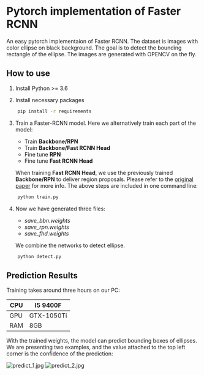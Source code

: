# Pytorch implementation of Faster RCNN

An easy pytorch implementaion of Faster RCNN.
The dataset is images with color ellipse on black background. 
The goal is to detect the bounding rectangle of the ellipse.
The images are generated with OPENCV on the fly. 


## How to use

1. Install Python >= 3.6

2. Install necessary packages
```bash
    pip install -r requirements
```

3. Train a Faster-RCNN model. Here we alternatively train each part of the model:

    * Train **Backbone/RPN**
    * Train **Backbone/Fast RCNN Head**
    * Fine tune **RPN**
    * Fine tune **Fast RCNN Head**

   When training **Fast RCNN Head**, we use the previously trained **Backbone/RPN** to 
   deliver region proposals. Please refer to the [original paper](https://arxiv.org/abs/1506.01497) for more info. The above steps are included in one command line:
```bash
    python train.py
```

4. Now we have generated three files: 
    * *save_bbn.weights*
    * *save_rpn.weights*
    * *save_fhd.weights*

   We combine the networks to detect ellipse.
```bash
    python detect.py
```

## Prediction Results

Training takes around three hours on our PC:

| CPU | I5 9400F |
| --- | --- |
| GPU | GTX-1050Ti |
| RAM | 8GB |

With the trained weights, the model can predict bounding boxes of ellipses. We are presenting two examples, and the value attached to the top left corner is the confidence of the prediction:

![predict_1.jpg](https://wx2.sinaimg.cn/small/008b8Ivhgy1ghwgs9bidzj30hd0hd74n.jpg)
![predict_2.jpg](https://wx4.sinaimg.cn/small/008b8Ivhgy1ghwgscxaonj30hd0hdjrq.jpg)

